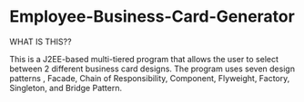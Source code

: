 Employee-Business-Card-Generator
=======================

WHAT IS THIS??

This is a J2EE-based multi-tiered program that allows the user to select between 2 different business card designs. 
The program uses seven design patterns , Facade, Chain of Responsibility, Component, Flyweight, Factory, Singleton, and Bridge Pattern.
